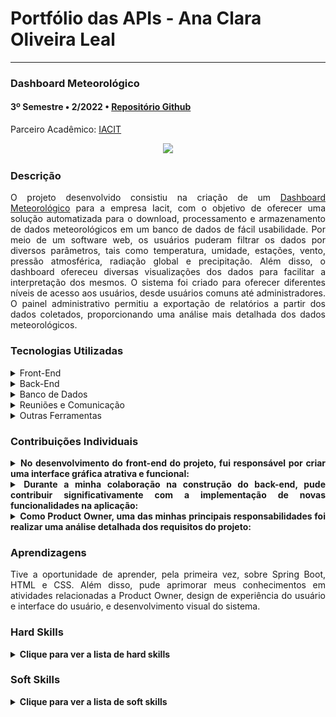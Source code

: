 <h1>Portfólio das APIs - Ana Clara Oliveira Leal</h1>

<hr>
<div class="semestre3">
<h3>Dashboard Meteorológico</h3>
<h4>3º Semestre • 2/2022 • <a href="https://github.com/fluffyfatec/Iacit">Repositório Github</a></h4>
<p align="justify">Parceiro Acadêmico: <a href="https://www.iacit.com.br">IACIT</a></p>
<p align="center"><img src="https://raw.githubusercontent.com/fluffyfatec/Iacit/Sprint-1/GIT/cabecario%20(3).jpg"></img>

<h3>Descrição  </h3>
<p align="justify">O projeto desenvolvido consistiu na criação de um <a href="https://github.com/fluffyfatec/Iacit">Dashboard Meteorológico</a> para a empresa Iacit, com o objetivo de oferecer uma solução automatizada para o download, processamento e armazenamento de dados meteorológicos em um banco de dados de fácil usabilidade.
Por meio de um software web, os usuários puderam filtrar os dados por diversos parâmetros, tais como temperatura, umidade, estações, vento, pressão atmosférica, radiação global e precipitação. Além disso, o dashboard ofereceu diversas visualizações dos dados para facilitar a interpretação dos mesmos. O sistema foi criado para oferecer diferentes níveis de acesso aos usuários, desde usuários comuns até administradores. O painel administrativo permitiu a exportação de relatórios a partir dos dados coletados, proporcionando uma análise mais detalhada dos dados meteorológicos.</p>
<h3>Tecnologias Utilizadas  </h3>
<details>
<summary>Front-End</summary>

* [JavaScript](https://www.javascript.com)
* [HTML](https://www.w3schools.com/css/)
* [CSS](https://www.w3schools.com/css/)
* [Chart.js](https://www.chartjs.org)
</details>

<details>
<summary>Back-End</summary>

* [Java](https://www.java.com/pt-BR/?msclkid=7faa842eb8f811ecab39772d4c1ae90b)
 
* [Python](https://www.python.org/downloads/)

* [Spring boot](https://spring.io/projects/spring-boot)

</details>

<details>
<summary>Banco de Dados</summary>

* [PostgreSQL](https://www.postgresql.org/download/)
</details>
<details>
<summary>Reuniões e Comunicação</summary>

* [Discord](https://discord.com/?msclkid=b4f5af84b8f811ecbd81c127a0ae68a7)

* [Whatsapp](https://www.whatsapp.com/)

* [Slack](https://slack.com/intl/pt-br/?msclkid=c00e628eb8f811ecaef374bb86d7f056)
</details>

<details>
<summary>Outras Ferramentas</summary>

* [Github](https://github.com/)

* [Eclipse IDE](https://www.eclipse.org/downloads/)

* [IntelliJ IDE](https://www.jetbrains.com/idea/promo/?msclkid=6ae44e88c2811d86c0ae2cdbd94ffcfb&utm_source=bing&utm_medium=cpc&utm_campaign=AMER_en_BR_IDEA_Branded&utm_term=intellij&utm_content=intellij%20idea)

* [Azure DevOps](https://dev.azure.com/iacitAPI/iacitAPI/)

* [Photoshop](https://www.adobe.com/br/products/photoshop.html?sdid=KQPOM&mv=search&ef_id=d67181c6b224183a4875e395ae54f4bf:G:s&s_kwcid=AL!3085!10!79302406606568!79302288716688&msclkid=d67181c6b224183a4875e395ae54f4bf)
</details>

<h3>Contribuições Individuais</h3>
<details>
<summary align="justify"><b>No desenvolvimento do front-end do projeto, fui responsável por criar uma interface gráfica atrativa e funcional:</b></summary>
<p align="justify">Meu trabalho envolveu a criação de layouts e elementos gráficos intuitivos e fáceis de usar para diferentes tipos de usuários. Minha principal prioridade era garantir a acessibilidade e a usabilidade do produto, utilizando as melhores práticas de design de interface. Realizei testes de usabilidade e acessibilidade em diferentes dispositivos e navegadores e trabalhei em estreita colaboração com a equipe de desenvolvimento e o designer para garantir que o produto final atendesse aos padrões de qualidade exigidos.<p>
</details>
<details>
<summary align="justify"><b> Durante a minha colaboração na construção do back-end, pude contribuir significativamente com a implementação de novas funcionalidades na aplicação:</b></summary>
<p align="justify">Essas melhorias resultaram em uma performance e eficiência notavelmente melhores do sistema. Uma das metas foi tornar a aplicação mais robusta e escalável, o que contribuiu para aumentar a sua estabilidade e confiabilidade. Além disso, fui capaz de fornecer suporte proativo na identificação e correção de possíveis problemas e erros, o que permitiu que a aplicação oferecesse uma experiência ainda melhor para seus usuários.<p>
</details>
<details>
<summary align="justify"><b>Como Product Owner, uma das minhas principais responsabilidades foi realizar uma análise detalhada dos requisitos do projeto:</b></summary>
<p align="justify">Essa avaliação permitiu identificar de forma eficiente as necessidades e expectativas do cliente, possibilitando uma estruturação precisa do backlog do produto. Com isso, obtive uma visão clara das metas e objetivos do projeto, permitindo orientar todo o processo de desenvolvimento de forma mais assertiva e eficiente. Ao ter um entendimento profundo das necessidades e expectativas do cliente, pude garantir que o desenvolvimento do produto atendesse adequadamente às necessidades, resultando em um produto final de qualidade e relevante. Essa análise também me permitiu gerenciar as mudanças e ajustes necessários no backlog do produto de maneira eficiente, assegurando a satisfação do cliente.<p>
</details>
<h3>Aprendizagens</h3>
<p align="justify">Tive a oportunidade de aprender, pela primeira vez, sobre Spring Boot, HTML e CSS. Além disso, pude aprimorar meus conhecimentos em atividades relacionadas a Product Owner, design de experiência do usuário e interface do usuário, e desenvolvimento visual do sistema.</p>
<h3>Hard Skills  </h3>
<details>
  <summary><b>Clique para ver a lista de hard skills</b></summary>
  <br>
 <p align="justify"><b>Java:</b> eu aprendi que usar o padrão de arquitetura Model-View-Controller (MVC) em projetos Java orientados a objetos, é possível separar a lógica de negócio da interface do usuário em partes diferentes. O "modelo" é onde a lógica de negócio fica e manipula dados, a "visão" é onde a interface do usuário é exibida e interagimos com ela, e o "controlador" gerencia a comunicação entre o modelo e a visão. Com essa técnica, podemos organizar melhor o projeto, torná-lo mais escalável, fácil de manter e diminuir a interdependência entre as partes do sistema. A aplicação do padrão MVC em projetos Java com orientação a objetos é uma técnica útil e poderosa para melhorar a qualidade do software. </p>
<p align="justify"><b>Spring Boot::</b> Durante o projeto ultilizando o Spring Boot, aprendi a conectar minha aplicação ao banco de dados usando o mapeamento de tabelas. Isso me permitiu facilmente realizar operações de leitura, escrita, atualização e exclusão de dados no banco.
Também aprendi a criar novas funcionalidades personalizadas para meu aplicativo usando bibliotecas e ferramentas disponíveis no ecossistema do Spring. Isso me permitiu estender a funcionalidade do meu projeto e atender às necessidades específicas do meu aplicativo.</p>
<p align="justify"><b>Front-end:</b> no desenvolvimento do front-end, aprendi a usar HTML, CSS e JavaScript para criar páginas web com boa aparência e interatividade. Utilizei o HTML para organizar o conteúdo, o CSS para estilizar a aparência e o JavaScript para adicionar funcionalidades. Também aprendi a usar a biblioteca Chart.js para criar gráficos dinâmicos, como gráficos de barras e de linha. Aprendi a personalizar os gráficos com cores, fontes e layouts e adicionar animações e interatividade para torná-los mais atraentes e intuitivos.</p>
<p align="center">
      <img src="https://github.com/heyanaleal/Bertoti/blob/8acb8750632308c3bf4b884519c8a5bf0e1cfc5a/MetodologiaDePesquisa/img/iacit.gif" width="80%" height="80%">
<p align="center">
<p align="center">
<p align="justify"><b>Figma e UX/UI design:</b> pude aprender durante o processo de criação do projeto, sobre como criar esboços de layout e fluxos de interação de produtos usando a ferramenta Figma para projetar interfaces de usuário. Entendi que é importante criar um esboço para visualizar como será a experiência do usuário e validar a ideia antes de começar a criar o design final. Também aprendi que é essencial criar um design que combine com a identidade visual da marca e utilizar elementos visuais e interativos para ajudar o usuário a navegar com facilidade.</p>
 <p align="center">
      <img src="https://github.com/heyanaleal/Bertoti/blob/8acb8750632308c3bf4b884519c8a5bf0e1cfc5a/MetodologiaDePesquisa/img/figma.png" width="80%" height="80%">
<p align="center">
<p align="justify"><b>Scrum - Product Owner:</b> como Product Owner em um projeto Scrum, aprendi que minha função era representar as necessidades do cliente ou stakeholders na equipe de desenvolvimento. Isso envolvia gerenciar o backlog do produto, definir as histórias de usuários, priorizar os itens do backlog, participar das cerimônias do Scrum e tomar decisões de produto. Entendi que meu papel era fundamental para garantir que o produto atendesse às expectativas dos clientes, e trabalhava em estreita colaboração com a equipe de desenvolvimento para alcançar esse objetivo. Aprendi que a comunicação clara e eficaz era essencial para o sucesso do projeto, e que era preciso estar sempre atento às necessidades do cliente.</p>
  <p align="center">
      <img src="https://github.com/heyanaleal/Bertoti/blob/1b1fe552a3b15ad4e5833b1ec01feff0b82fe986/MetodologiaDePesquisa/img/BACKLOG.jpg" width="80%" height="80%">
<p align="center">
</details>
<h3>Soft Skills  </h3>
<details>
<summary><b>Clique para ver a lista de soft skills</b></summary>
  <br>
 <p align="justify"><b>Proatividade:</b> usar proatividade no projeto me ensinou a importância de estar à frente dos problemas e buscar soluções antes que se tornem grandes obstáculos. Aprendi que a comunicação eficaz com a equipe e outras partes interessadas é fundamental para garantir que o projeto esteja avançando em direção aos objetivos estabelecidos. Também entendi que a proatividade requer flexibilidade e a capacidade de se adaptar às mudanças, o que pode ser alcançado através de tomadas de decisões rápidas e assertivas. </p>
<p align="justify"><b>Visão de Negócio:</b> ao trabalhar em um projeto complexo, compreender claramente os objetivos do negócio e obter os requisitos do cliente desde o início foi o fator determinante para o sucesso da nossa equipe, permitindo-nos desenvolver um produto que atendesse às suas necessidades de maneira eficiente e efetiva.</p>
<p align="justify"><b>Comunicação:</b> durante meu último projeto, percebi que a comunicação é uma habilidade fundamental para o sucesso. Aprendi que é importante falar de forma clara e objetiva para que todos entendam o que está sendo comunicado. Também entendi que é necessário adaptar a forma de comunicação ao público e às necessidades individuais de cada membro da equipe. Escutar as opiniões e sugestões dos colegas é importante para melhorar o projeto e criar um ambiente de trabalho colaborativo. Além disso, aprendi que a comunicação pode ser feita de diversas maneiras, como conversas pessoais e mensagens escritas. No geral, a comunicação eficiente me ajudou a evitar problemas e atrasos, e garantiu que todos estivessem trabalhando juntos em direção aos objetivos estabelecidos.</p>
<p align="justify"><b>Resiliência/Inteligência Emocional:</b> trabalhar em equipe pode ser difícil porque exige que as pessoas se comuniquem bem e saibam lidar com opiniões e visões diferentes. Durante o projeto, foi necessário ter inteligência emocional e resiliência para contornar conflitos e entregar um produto de qualidade.</p>
<p align="justify"><b>Organização e Planejamento:</b> devido à dificuldades, ter um bom planejamento foi fundamental para que entregassemos o projeto com sucesso.</p>
<br>
</details>
